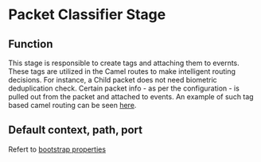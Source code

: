 # Packet Classifier Stage

## Function
This stage is responsible to create tags and attaching them to evernts. These tags are utilized in the Camel routes to make intelligent routing decisions.  For instance, a Child packet does not need biometric deduplication check.
Certain packet info - as per the configuration -  is pulled out from the packet and attached to events.  An example of such tag based camel routing can be seen [here](https://github.com/mosip/mosip-config/blob/1.2.0_v3/registration-processor-camel-routes-biometric-correction-default.xml).  

## Default context, path, port

Refert to [bootstrap properties](src/main/resources/bootstrap.properties)
